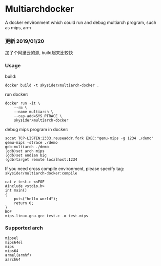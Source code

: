 Multiarchdocker
=========
A docker environment which could run and debug multiarch program, such as mips, arm
### 更新 2019/01/20
加了个阿里云的源, build起来比较快
### Usage
build:

	docker build -t skysider/multiarch-docker .
	
run docker:

	docker run -it \
		--rm \
		--name multiarch \
		--cap-add=SYS_PTRACE \
		skysider/multiarch-docker

debug mips program in docker:

```shell
socat TCP-LISTEN:2333,reuseaddr,fork EXEC:"qemu-mips -g 1234 ./demo"
qemu-mips -strace ./demo
gdb-multiarch ./demo
(gdb)set arch mips
(gdb)set endian big
(gdb)target remote localhost:1234
```

If you need cross compile environment, please specify tag: `skysider/multiarch-docker:compile`

```shell
cat > test.c <<EOF
#include <stdio.h>
int main()
{
	puts("hello world");
    return 0;
}
EOF
mips-linux-gnu-gcc test.c -o test-mips
```

### Supported arch

```
mipsel
mips64el
mips
mips64
armel(armhf)
aarch64
```

